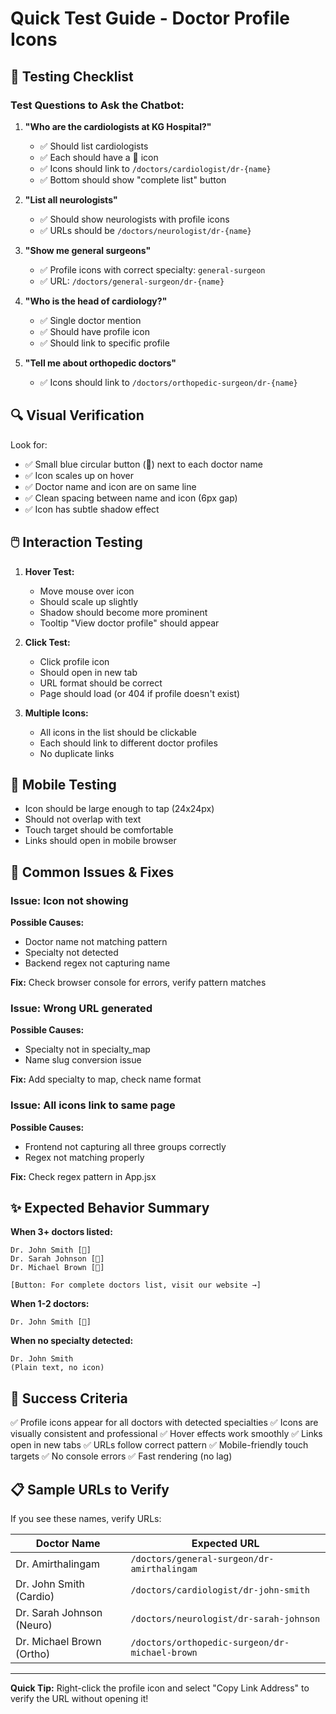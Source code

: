 # Quick Test Guide - Doctor Profile Icons

## 🧪 Testing Checklist

### Test Questions to Ask the Chatbot:

1. **"Who are the cardiologists at KG Hospital?"**

   - ✅ Should list cardiologists
   - ✅ Each should have a 👤 icon
   - ✅ Icons should link to `/doctors/cardiologist/dr-{name}`
   - ✅ Bottom should show "complete list" button

2. **"List all neurologists"**

   - ✅ Should show neurologists with profile icons
   - ✅ URLs should be `/doctors/neurologist/dr-{name}`

3. **"Show me general surgeons"**

   - ✅ Profile icons with correct specialty: `general-surgeon`
   - ✅ URL: `/doctors/general-surgeon/dr-{name}`

4. **"Who is the head of cardiology?"**

   - ✅ Single doctor mention
   - ✅ Should have profile icon
   - ✅ Should link to specific profile

5. **"Tell me about orthopedic doctors"**
   - ✅ Icons should link to `/doctors/orthopedic-surgeon/dr-{name}`

## 🔍 Visual Verification

Look for:

- ✅ Small blue circular button (👤) next to each doctor name
- ✅ Icon scales up on hover
- ✅ Doctor name and icon are on same line
- ✅ Clean spacing between name and icon (6px gap)
- ✅ Icon has subtle shadow effect

## 🖱️ Interaction Testing

1. **Hover Test:**

   - Move mouse over icon
   - Should scale up slightly
   - Shadow should become more prominent
   - Tooltip "View doctor profile" should appear

2. **Click Test:**

   - Click profile icon
   - Should open in new tab
   - URL format should be correct
   - Page should load (or 404 if profile doesn't exist)

3. **Multiple Icons:**
   - All icons in the list should be clickable
   - Each should link to different doctor profiles
   - No duplicate links

## 📱 Mobile Testing

- Icon should be large enough to tap (24x24px)
- Should not overlap with text
- Touch target should be comfortable
- Links should open in mobile browser

## 🐛 Common Issues & Fixes

### Issue: Icon not showing

**Possible Causes:**

- Doctor name not matching pattern
- Specialty not detected
- Backend regex not capturing name

**Fix:** Check browser console for errors, verify pattern matches

### Issue: Wrong URL generated

**Possible Causes:**

- Specialty not in specialty_map
- Name slug conversion issue

**Fix:** Add specialty to map, check name format

### Issue: All icons link to same page

**Possible Causes:**

- Frontend not capturing all three groups correctly
- Regex not matching properly

**Fix:** Check regex pattern in App.jsx

## ✨ Expected Behavior Summary

**When 3+ doctors listed:**

```
Dr. John Smith [👤]
Dr. Sarah Johnson [👤]
Dr. Michael Brown [👤]

[Button: For complete doctors list, visit our website →]
```

**When 1-2 doctors:**

```
Dr. John Smith [👤]
```

**When no specialty detected:**

```
Dr. John Smith
(Plain text, no icon)
```

## 🎯 Success Criteria

✅ Profile icons appear for all doctors with detected specialties
✅ Icons are visually consistent and professional
✅ Hover effects work smoothly
✅ Links open in new tabs
✅ URLs follow correct pattern
✅ Mobile-friendly touch targets
✅ No console errors
✅ Fast rendering (no lag)

## 📋 Sample URLs to Verify

If you see these names, verify URLs:

| Doctor Name               | Expected URL                                   |
| ------------------------- | ---------------------------------------------- |
| Dr. Amirthalingam         | `/doctors/general-surgeon/dr-amirthalingam`    |
| Dr. John Smith (Cardio)   | `/doctors/cardiologist/dr-john-smith`          |
| Dr. Sarah Johnson (Neuro) | `/doctors/neurologist/dr-sarah-johnson`        |
| Dr. Michael Brown (Ortho) | `/doctors/orthopedic-surgeon/dr-michael-brown` |

---

**Quick Tip:** Right-click the profile icon and select "Copy Link Address" to verify the URL without opening it!
